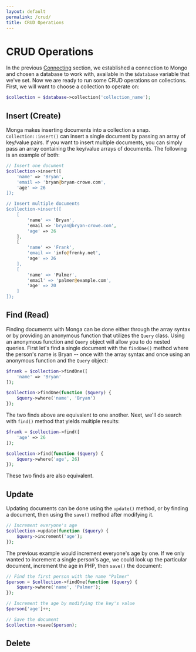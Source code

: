 ```yaml
---
layout: default
permalink: /crud/
title: CRUD Operations
---
```


# CRUD Operations

In the previous [Connecting](/connecting) section, we established a connection
to Mongo and chosen a database to work with, available in the `$database`
variable that we've set. Now we are ready to run some CRUD operations on
collections. First, we will want to choose a collection to operate on:

~~~ php
$collection = $database->collection('collection_name');
~~~

## Insert (Create)

Monga makes inserting documents into a collection a snap. `Collection::insert()`
can insert a single document by passing an array of key/value pairs. If you want
to insert multiple documents, you can simply pass an array containing the
key/value arrays of documents. The following is an example of both:

~~~ php
// Insert one document
$collection->insert([
    'name' => 'Bryan',
    'email => 'bryan@bryan-crowe.com',
    'age' => 26
]);

// Insert multiple documents
$collection->insert([
    [
        'name' => 'Bryan',
        'email => 'bryan@bryan-crowe.com',
        'age' => 26
    ],
    [
        'name' => 'Frank',
        'email => 'info@frenky.net',
        'age' => 26
    ],
    [
        'name' => 'Palmer',
        'email' => 'palmer@example.com',
        'age' => 20
    ]
]);
~~~

## Find (Read)

Finding documents with Monga can be done either through the array syntax
or by providing an anonymous function that utilizes the `Query` class. Using an
anonymous function and `Query` object will allow you to do nested queries.
First let's find a single document with the `findOne()` method where the
person's name is Bryan -- once with the array syntax and once using an anonymous
function and the `Query` object:

~~~ php
$frank = $collection->findOne([
    'name' => 'Bryan'
]);

$collection->findOne(function ($query) {
    $query->where('name', 'Bryan')
});
~~~

The two finds above are equivalent to one another. Next, we'll do search with
`find()` method that yields multiple results:

~~~ php
$frank = $collection->find([
    'age' => 26
]);

$collection->find(function ($query) {
    $query->where('age', 26)
});
~~~

These two finds are also equivalent.

## Update

Updating documents can be done using the `update()` method, or by finding a
document, then using the `save()` method after modifying it.

~~~ php
// Increment everyone's age
$collection->update(function ($query) {
    $query->increment('age');
});
~~~

The previous example would increment everyone's age by one. If we only wanted to
increment a single person's age, we could look up the particular document,
increment the age in PHP, then `save()` the document:

~~~ php
// Find the first person with the name "Palmer"
$person = $collection->findOne(function ($query) {
    $query->where('name', 'Palmer');
});

// Increment the age by modifying the key's value
$person['age']++;

// Save the document
$collection->save($person);
~~~

## Delete
